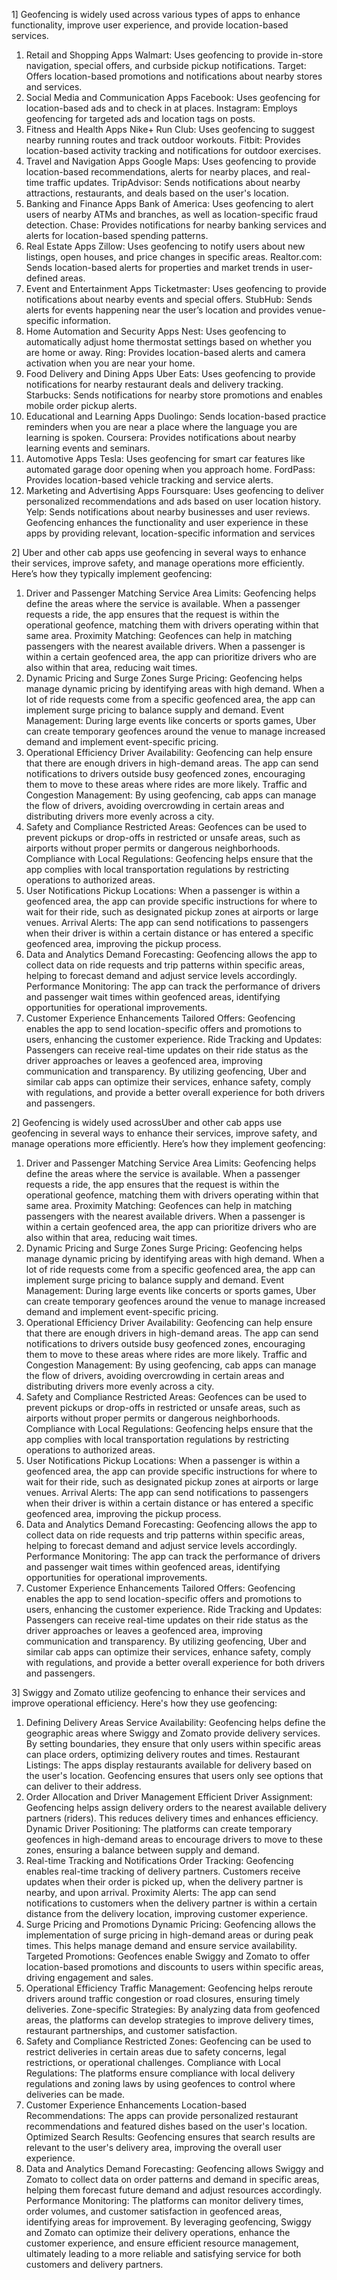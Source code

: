 
1] Geofencing is widely used across various types of apps to enhance functionality, improve user experience, and provide location-based services.
1. Retail and Shopping Apps
Walmart: Uses geofencing to provide in-store navigation, special offers, and curbside pickup notifications.
Target: Offers location-based promotions and notifications about nearby stores and services.
2. Social Media and Communication Apps
Facebook: Uses geofencing for location-based ads and to check in at places.
Instagram: Employs geofencing for targeted ads and location tags on posts.
3. Fitness and Health Apps
Nike+ Run Club: Uses geofencing to suggest nearby running routes and track outdoor workouts.
Fitbit: Provides location-based activity tracking and notifications for outdoor exercises.
4. Travel and Navigation Apps
Google Maps: Uses geofencing to provide location-based recommendations, alerts for nearby places, and real-time traffic updates.
TripAdvisor: Sends notifications about nearby attractions, restaurants, and deals based on the user's location.
5. Banking and Finance Apps
Bank of America: Uses geofencing to alert users of nearby ATMs and branches, as well as location-specific fraud detection.
Chase: Provides notifications for nearby banking services and alerts for location-based spending patterns.
6. Real Estate Apps
Zillow: Uses geofencing to notify users about new listings, open houses, and price changes in specific areas.
Realtor.com: Sends location-based alerts for properties and market trends in user-defined areas.
7. Event and Entertainment Apps
Ticketmaster: Uses geofencing to provide notifications about nearby events and special offers.
StubHub: Sends alerts for events happening near the user’s location and provides venue-specific information.
8. Home Automation and Security Apps
Nest: Uses geofencing to automatically adjust home thermostat settings based on whether you are home or away.
Ring: Provides location-based alerts and camera activation when you are near your home.
9. Food Delivery and Dining Apps
Uber Eats: Uses geofencing to provide notifications for nearby restaurant deals and delivery tracking.
Starbucks: Sends notifications for nearby store promotions and enables mobile order pickup alerts.
10. Educational and Learning Apps
Duolingo: Sends location-based practice reminders when you are near a place where the language you are learning is spoken.
Coursera: Provides notifications about nearby learning events and seminars.
11. Automotive Apps
Tesla: Uses geofencing for smart car features like automated garage door opening when you approach home.
FordPass: Provides location-based vehicle tracking and service alerts.
12. Marketing and Advertising Apps
Foursquare: Uses geofencing to deliver personalized recommendations and ads based on user location history.
Yelp: Sends notifications about nearby businesses and user reviews.
Geofencing enhances the functionality and user experience in these apps by providing relevant, location-specific information and services


2] Uber and other cab apps use geofencing in several ways to enhance their services, improve safety, and manage operations more efficiently. Here’s how they typically implement geofencing:
1. Driver and Passenger Matching
Service Area Limits: Geofencing helps define the areas where the service is available. When a passenger requests a ride, the app ensures that the request is within the operational geofence, matching them with drivers operating within that same area.
Proximity Matching: Geofences can help in matching passengers with the nearest available drivers. When a passenger is within a certain geofenced area, the app can prioritize drivers who are also within that area, reducing wait times.
2. Dynamic Pricing and Surge Zones
Surge Pricing: Geofencing helps manage dynamic pricing by identifying areas with high demand. When a lot of ride requests come from a specific geofenced area, the app can implement surge pricing to balance supply and demand.
Event Management: During large events like concerts or sports games, Uber can create temporary geofences around the venue to manage increased demand and implement event-specific pricing.
3. Operational Efficiency
Driver Availability: Geofencing can help ensure that there are enough drivers in high-demand areas. The app can send notifications to drivers outside busy geofenced zones, encouraging them to move to these areas where rides are more likely.
Traffic and Congestion Management: By using geofencing, cab apps can manage the flow of drivers, avoiding overcrowding in certain areas and distributing drivers more evenly across a city.
4. Safety and Compliance
Restricted Areas: Geofences can be used to prevent pickups or drop-offs in restricted or unsafe areas, such as airports without proper permits or dangerous neighborhoods.
Compliance with Local Regulations: Geofencing helps ensure that the app complies with local transportation regulations by restricting operations to authorized areas.
5. User Notifications
Pickup Locations: When a passenger is within a geofenced area, the app can provide specific instructions for where to wait for their ride, such as designated pickup zones at airports or large venues.
Arrival Alerts: The app can send notifications to passengers when their driver is within a certain distance or has entered a specific geofenced area, improving the pickup process.
6. Data and Analytics
Demand Forecasting: Geofencing allows the app to collect data on ride requests and trip patterns within specific areas, helping to forecast demand and adjust service levels accordingly.
Performance Monitoring: The app can track the performance of drivers and passenger wait times within geofenced areas, identifying opportunities for operational improvements.
7. Customer Experience Enhancements
Tailored Offers: Geofencing enables the app to send location-specific offers and promotions to users, enhancing the customer experience.
Ride Tracking and Updates: Passengers can receive real-time updates on their ride status as the driver approaches or leaves a geofenced area, improving communication and transparency.
By utilizing geofencing, Uber and similar cab apps can optimize their services, enhance safety, comply with regulations, and provide a better overall experience for both drivers and passengers.






2] Geofencing is widely used acrossUber and other cab apps use geofencing in several ways to enhance their services, improve safety, and manage operations more efficiently. Here’s how they  implement geofencing:

1. Driver and Passenger Matching
Service Area Limits: Geofencing helps define the areas where the service is available. When a passenger requests a ride, the app ensures that the request is within the operational geofence, matching them with drivers operating within that same area.
Proximity Matching: Geofences can help in matching passengers with the nearest available drivers. When a passenger is within a certain geofenced area, the app can prioritize drivers who are also within that area, reducing wait times.
2. Dynamic Pricing and Surge Zones
Surge Pricing: Geofencing helps manage dynamic pricing by identifying areas with high demand. When a lot of ride requests come from a specific geofenced area, the app can implement surge pricing to balance supply and demand.
Event Management: During large events like concerts or sports games, Uber can create temporary geofences around the venue to manage increased demand and implement event-specific pricing.
3. Operational Efficiency
Driver Availability: Geofencing can help ensure that there are enough drivers in high-demand areas. The app can send notifications to drivers outside busy geofenced zones, encouraging them to move to these areas where rides are more likely.
Traffic and Congestion Management: By using geofencing, cab apps can manage the flow of drivers, avoiding overcrowding in certain areas and distributing drivers more evenly across a city.
4. Safety and Compliance
Restricted Areas: Geofences can be used to prevent pickups or drop-offs in restricted or unsafe areas, such as airports without proper permits or dangerous neighborhoods.
Compliance with Local Regulations: Geofencing helps ensure that the app complies with local transportation regulations by restricting operations to authorized areas.
5. User Notifications
Pickup Locations: When a passenger is within a geofenced area, the app can provide specific instructions for where to wait for their ride, such as designated pickup zones at airports or large venues.
Arrival Alerts: The app can send notifications to passengers when their driver is within a certain distance or has entered a specific geofenced area, improving the pickup process.
6. Data and Analytics
Demand Forecasting: Geofencing allows the app to collect data on ride requests and trip patterns within specific areas, helping to forecast demand and adjust service levels accordingly.
Performance Monitoring: The app can track the performance of drivers and passenger wait times within geofenced areas, identifying opportunities for operational improvements.
7. Customer Experience Enhancements
Tailored Offers: Geofencing enables the app to send location-specific offers and promotions to users, enhancing the customer experience.
Ride Tracking and Updates: Passengers can receive real-time updates on their ride status as the driver approaches or leaves a geofenced area, improving communication and transparency.
By utilizing geofencing, Uber and similar cab apps can optimize their services, enhance safety, comply with regulations, and provide a better overall experience for both drivers and passengers.

3] Swiggy and Zomato utilize geofencing to enhance their services and improve operational efficiency. Here's how they use geofencing:
1. Defining Delivery Areas
Service Availability: Geofencing helps define the geographic areas where Swiggy and Zomato provide delivery services. By setting boundaries, they ensure that only users within specific areas can place orders, optimizing delivery routes and times.
Restaurant Listings: The apps display restaurants available for delivery based on the user's location. Geofencing ensures that users only see options that can deliver to their address.
2. Order Allocation and Driver Management
Efficient Driver Assignment: Geofencing helps assign delivery orders to the nearest available delivery partners (riders). This reduces delivery times and enhances efficiency.
Dynamic Driver Positioning: The platforms can create temporary geofences in high-demand areas to encourage drivers to move to these zones, ensuring a balance between supply and demand.
3. Real-time Tracking and Notifications
Order Tracking: Geofencing enables real-time tracking of delivery partners. Customers receive updates when their order is picked up, when the delivery partner is nearby, and upon arrival.
Proximity Alerts: The app can send notifications to customers when the delivery partner is within a certain distance from the delivery location, improving customer experience.
4. Surge Pricing and Promotions
Dynamic Pricing: Geofencing allows the implementation of surge pricing in high-demand areas or during peak times. This helps manage demand and ensure service availability.
Targeted Promotions: Geofences enable Swiggy and Zomato to offer location-based promotions and discounts to users within specific areas, driving engagement and sales.
5. Operational Efficiency
Traffic Management: Geofencing helps reroute drivers around traffic congestion or road closures, ensuring timely deliveries.
Zone-specific Strategies: By analyzing data from geofenced areas, the platforms can develop strategies to improve delivery times, restaurant partnerships, and customer satisfaction.
6. Safety and Compliance
Restricted Zones: Geofencing can be used to restrict deliveries in certain areas due to safety concerns, legal restrictions, or operational challenges.
Compliance with Local Regulations: The platforms ensure compliance with local delivery regulations and zoning laws by using geofences to control where deliveries can be made.
7. Customer Experience Enhancements
Location-based Recommendations: The apps can provide personalized restaurant recommendations and featured dishes based on the user's location.
Optimized Search Results: Geofencing ensures that search results are relevant to the user's delivery area, improving the overall user experience.
8. Data and Analytics
Demand Forecasting: Geofencing allows Swiggy and Zomato to collect data on order patterns and demand in specific areas, helping them forecast future demand and adjust resources accordingly.
Performance Monitoring: The platforms can monitor delivery times, order volumes, and customer satisfaction in geofenced areas, identifying areas for improvement.
By leveraging geofencing, Swiggy and Zomato can optimize their delivery operations, enhance the customer experience, and ensure efficient resource management, ultimately leading to a more reliable and satisfying service for both customers and delivery partners.



















